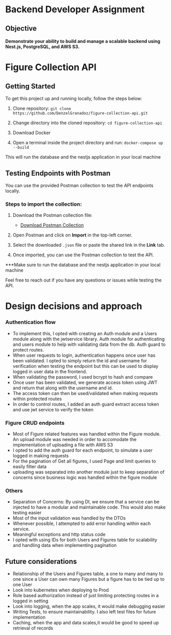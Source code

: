 # Backend Developer Assignment

## Objective

#### Demonstrate your ability to build and manage a scalable backend using Nest.js, PostgreSQL, and AWS S3.

# Figure Collection API

## Getting Started

To get this project up and running locally, follow the steps below:

1. Clone repository:
   `git clone https://github.com/DenzelGranadoz/figure-collection-api.git`

2. Change directory into the cloned repository:
   `cd figure-collection-api`

3. Download Docker

4. Open a terminal inside the project directory and run:
   `docker-compose up --build
`

This will run the database and the nestjs application in your local machine

## Testing Endpoints with Postman

You can use the provided Postman collection to test the API endpoints locally.

### Steps to import the collection:

1. Download the Postman collection file:

   - [Download Postman Collection](https://github.com/DenzelGranadoz/figure-collection-api/blob/main/postman/figure-collection-api.postman_collection.json)

2. Open Postman and click on **Import** in the top-left corner.

3. Select the downloaded `.json` file or paste the shared link in the **Link** tab.

4. Once imported, you can use the Postman collection to test the API.

\*\*\*Make sure to run the database and the nestjs application in your local machine

Feel free to reach out if you have any questions or issues while testing the API.

# Design decisions and approach

### Authentication flow

- To implement this, I opted with creating an Auth module and a Users module along with the jwtservice library. Auth module for authenticating and users module to help with validating data from the db. Auth guard to protect routes.
- When user requests to login, authentication happens once user has been validated. I opted to simply return the id and username for verification when testing the endpoint but this can be used to display logged in user data in the frontend.
- When validating the password, I used bcrypt to hash and compare
- Once user has been validated, we generate access token using JWT and return that along with the username and id.
- The access token can then be used/validated when making requests within protected routes
- In order to control routes, I added an auth guard extract access token and use jwt service to verify the token

### Figure CRUD endpoints

- Most of Figure related features was handled within the Figure module. An upload module was needed in order to accomodate the implementation of uploading a file with AWS S3
- I opted to add the auth guard for each endpoint, to simulate a user logged in making requests
- For the pagination of Get all figures, I used Page and limit queries to easily filter data
- uploading was separated into another module just to keep separation of concerns since business logic was handled within the figure module

### Others

- Separation of Concerns: By using DI, we ensure that a service can be injected to have a modular and maintainable code. This would also make testing easier
- Most of the input validation was handled by the DTOs
- Whenever possible, I attempted to add error handling within each service.
- Meaningful exceptions and http status code
- I opted with using IDs for both Users and Figures table for scalability and handling data when implementing pagination

## Future considerations

- Relationship of the Users and Figures table, a one to many and many to one since a User can own many Figures but a figure has to be tied up to one User
- Look into kubernetes when deploying to Prod
- Role based authorization instead of just limiting protecting routes in a logged in setting
- Look into logging, when the app scales, it would make debugging easier
- Writing Tests, to ensure maintainability. I also left test files for future implementation
- Caching, when the app and data scales,it would be good to speed up retrieval of records
